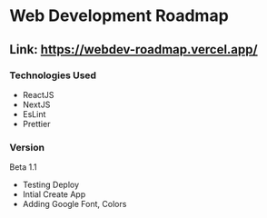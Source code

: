 # Web Development Roadmap

## Link: <a href="https://webdev-roadmap.vercel.app/"> https://webdev-roadmap.vercel.app/ </a>

### Technologies Used
- ReactJS
- NextJS
- EsLint
- Prettier

### Version
Beta 1.1
- Testing Deploy
- Intial Create App
- Adding Google Font, Colors